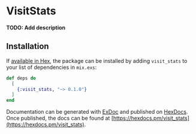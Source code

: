 # VisitStats

**TODO: Add description**

## Installation

If [available in Hex](https://hex.pm/docs/publish), the package can be installed
by adding `visit_stats` to your list of dependencies in `mix.exs`:

```elixir
def deps do
  [
    {:visit_stats, "~> 0.1.0"}
  ]
end
```

Documentation can be generated with [ExDoc](https://github.com/elixir-lang/ex_doc)
and published on [HexDocs](https://hexdocs.pm). Once published, the docs can
be found at [https://hexdocs.pm/visit_stats](https://hexdocs.pm/visit_stats).

